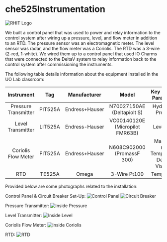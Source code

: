 # che525Instrumentation

![RHIT Logo](https://raw.githubusercontent.com/menziegh/che525Instrumentation/main/RH_banner.png)

We built a control panel that was used to power and relay information to the control system after wiring up a pressure, level, and flow meter in addition to an RTD. The pressure sensor was an electromagnetic meter. The level sensor was radar, and the flow meter was a Coriolis. The RTD was a 3-wire (2-red, 1-white).
We wired them up to a control panel that used IO Charms that were connected to the DeltaV system to relay information back to the control system after commissioning the instruments.

The following table details information about the equipment installed in the UO Lab classroom:

|Instrument|Tag|Manufacturer|Model|Key Process Parameters|
|:--------:|:--------:|:--------:|:--------:|:--------:|
|Pressure Transmitter|PIT525A|Endress+Hauser|N70027150AE (Deltapiolt S)|Hydrostatic Pressure|
|Level Transmitter|LIT525A|Endress-Hauser|VC00140120E (Micropilot FMR63B)|Level radar|
|Coriolis Flow Meter|FIT525A|Endress+Hauser|N608C902000 (PromassF 300)|Mass flow rate, Temperature, Density, Viscosity|
|RTD|TE525A|Omega|3-Wire Pt100| Temperature|

Provided below are some photographs related to the installation:

Control Panel & Circuit Breaker Set-Up:
![Control Panel](https://raw.githubusercontent.com/menziegh/che525Instrumentation/main/Control_panel.JPG)
![Circuit Breaker](https://raw.githubusercontent.com/menziegh/che525Instrumentation/main/Breaker%20Panel.JPG)

Pressure Transmitter:
![Inside Pressure](https://raw.githubusercontent.com/menziegh/che525Instrumentation/main/Inside_Pressure.JPG)

Level Transmitter:
![Inside Level](https://raw.githubusercontent.com/menziegh/che525Instrumentation/main/Inside_Level_Sensor.JPG)

Coriolis Flow Meter:
![Inside Coriolis](https://raw.githubusercontent.com/menziegh/che525Instrumentation/main/Inside_Coriolis.JPG)

RTD:
![RTD](https://raw.githubusercontent.com/menziegh/che525Instrumentation/main/RTD.JPG)


